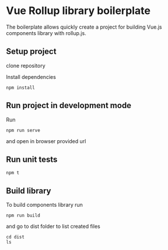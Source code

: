 # Vue Rollup library boilerplate

The boilerplate allows quickly create a project for building Vue.js components library with rollup.js.

## Setup project

clone repository

Install dependencies

``` bush
npm install
```

## Run project in development mode

Run

``` bush
npm run serve
```

and open in browser provided url

## Run unit tests

``` bush
npm t
```

## Build library

To build components library run

``` bush
npm run build
```

and go to dist folder to list created files

``` bush
cd dist
ls
```
